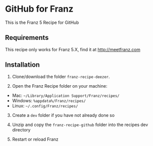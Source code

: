 # GitHub for Franz
This is the Franz 5 Recipe for GitHub

## Requirements
This recipe only works for Franz 5.X, find it at http://meetfranz.com

## Installation

1. Clone/download the folder `franz-recipe-deezer`.

2. Open the Franz Recipe folder on your machine:
  * Mac: `~/Library/Application Support/Franz/recipes/`
  * Windows: `%appdata%/Franz/recipes/`
  * Linux: `~/.config/Franz/recipes/`

3. Create a `dev` folder if you have not already done so

3. Unzip and copy the `franz-recipe-github` folder into the recipes dev directory

4. Restart or reload Franz
